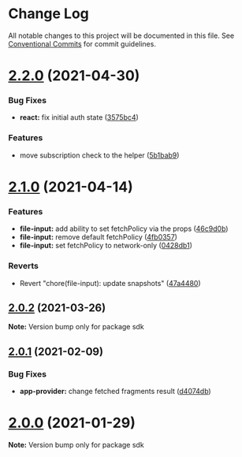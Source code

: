# Change Log

All notable changes to this project will be documented in this file.
See [Conventional Commits](https://conventionalcommits.org) for commit guidelines.

# [2.2.0](https://github.com/8base/sdk/compare/v2.1.0...v2.2.0) (2021-04-30)


### Bug Fixes

* **react:** fix initial auth state ([3575bc4](https://github.com/8base/sdk/commit/3575bc4f242d58ce2914d385fd5592e39668709e))


### Features

* move subscription check to the helper ([5b1bab9](https://github.com/8base/sdk/commit/5b1bab9a8ae752a1f8c08723ddbd0d09d18a6ec8))





# [2.1.0](https://github.com/8base/sdk/compare/v2.0.2...v2.1.0) (2021-04-14)


### Features

* **file-input:** add ability to set fetchPolicy via the props ([46c9d0b](https://github.com/8base/sdk/commit/46c9d0bddd988c29ee2a58eb81bd9c5ce02e2ad4))
* **file-input:** remove default fetchPolicy ([4fb0357](https://github.com/8base/sdk/commit/4fb03570358466e2510729b14b784da64c940564))
* **file-input:** set fetchPolicy to network-only ([0428db1](https://github.com/8base/sdk/commit/0428db1c60124c98daaf1a74145315cd90d4eed8))


### Reverts

* Revert "chore(file-input): update snapshots" ([47a4480](https://github.com/8base/sdk/commit/47a448017aca86ed08d2cd44bb95cfbf1b37a8e5))





## [2.0.2](https://github.com/8base/sdk/compare/v2.0.1...v2.0.2) (2021-03-26)

**Note:** Version bump only for package sdk





## [2.0.1](https://github.com/8base/sdk/compare/v2.0.0...v2.0.1) (2021-02-09)


### Bug Fixes

* **app-provider:** change fetched fragments result ([d4074db](https://github.com/8base/sdk/commit/d4074db01ea225dfbfe2b0fc705535ba26e6669a))





# [2.0.0](https://github.com/8base/sdk/compare/v1.4.1...v2.0.0) (2021-01-29)

**Note:** Version bump only for package sdk
